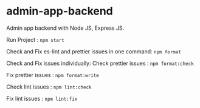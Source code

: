 # admin-app-backend

Admin app backend with Node JS, Express JS.

Run Project :
`npm start`

Check and Fix es-lint and prettier issues in one command:
`npm format`

Check and Fix issues individually:
Check prettier issues :
`npm format:check`

Fix prettier issues :
`npm format:write`

Check lint issues :
`npm lint:check`

Fix lint issues :
`npm lint:fix`
